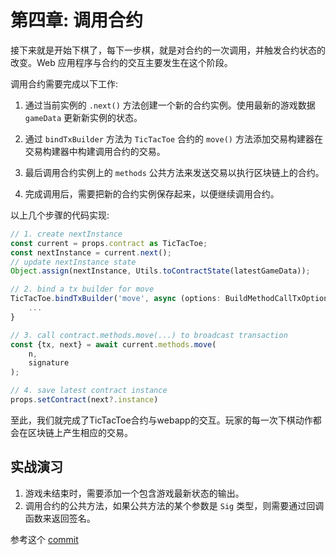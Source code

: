# 第四章: 调用合约

接下来就是开始下棋了，每下一步棋，就是对合约的一次调用，并触发合约状态的改变。Web 应用程序与合约的交互主要发生在这个阶段。

调用合约需要完成以下工作:

1. 通过当前实例的 `.next()` 方法创建一个新的合约实例。使用最新的游戏数据 `gameData` 更新新实例的状态。

2. 通过 `bindTxBuilder` 方法为 `TicTacToe` 合约的 `move()` 方法添加交易构建器在交易构建器中构建调用合约的交易。

3. 最后调用合约实例上的 `methods` 公共方法来发送交易以执行区块链上的合约。

4. 完成调用后，需要把新的合约实例保存起来，以便继续调用合约。

以上几个步骤的代码实现:

```ts
// 1. create nextInstance
const current = props.contract as TicTacToe;
const nextInstance = current.next();
// update nextInstance state
Object.assign(nextInstance, Utils.toContractState(latestGameData));

// 2. bind a tx builder for move
TicTacToe.bindTxBuilder('move', async (options: BuildMethodCallTxOptions<SmartContract>, n: bigint, sig: Sig) => {
    ...
}

// 3. call contract.methods.move(...) to broadcast transaction
const {tx, next} = await current.methods.move(
    n,
    signature
);

// 4. save latest contract instance
props.setContract(next?.instance)
```

至此，我们就完成了TicTacToe合约与webapp的交互。玩家的每一次下棋动作都会在区块链上产生相应的交易。

## 实战演习

1. 游戏未结束时，需要添加一个包含游戏最新状态的输出。
2. 调用合约的公共方法，如果公共方法的某个参数是 `Sig` 类型，则需要通过回调函数来返回签名。

参考这个 [commit](https://github.com/sCrypt-Inc/tic-tac-toe/commit/eeb0a04d22e9d5f09155ea3dce41728dae8cb6bf)

